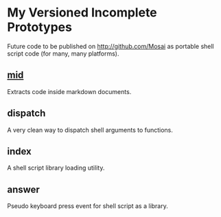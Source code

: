 My Versioned Incomplete Prototypes
==================================

Future code to be published on http://github.com/Mosai as portable
shell script code (for many, many platforms).

[mid](Mosai/mid/README.md)
---

Extracts code inside markdown documents.

dispatch
--------

A very clean way to dispatch shell arguments to functions.

index
-----

A shell script library loading utility.

answer
------

Pseudo keyboard press event for shell script as a library.
